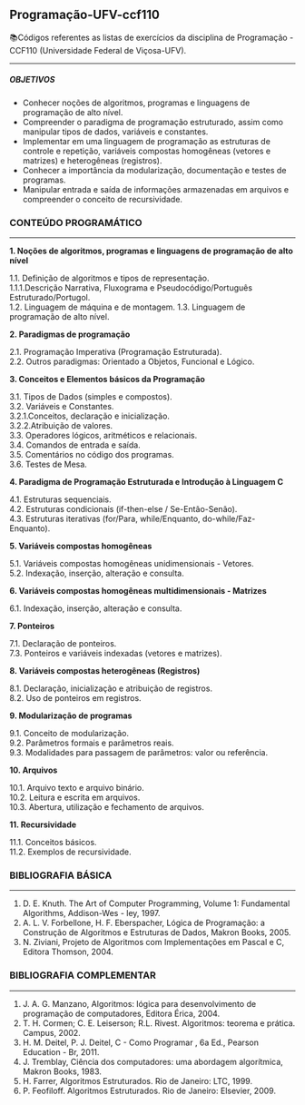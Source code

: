 ## Programação-UFV-ccf110

📚Códigos referentes as listas de exercícios da disciplina de Programação - CCF110 (Universidade Federal de Viçosa-UFV). 

------
##### OBJETIVOS
* Conhecer noções de algoritmos, programas e linguagens de programação de alto nível.
* Compreender o paradigma de programação estruturado, assim como manipular tipos de dados, variáveis e
constantes.
* Implementar em uma linguagem de programação as estruturas de controle e repetição, variáveis compostas
homogêneas (vetores e matrizes) e heterogêneas (registros).
* Conhecer a importância da modularização, documentação e testes de programas.
* Manipular entrada e saída de informações armazenadas em arquivos e compreender o conceito de recursividade.


### CONTEÚDO PROGRAMÁTICO
------

**1. Noções de algoritmos, programas e linguagens de programação de alto nível** 

  1.1. Definição de algoritmos e tipos de representação.  
  1.1.1.Descrição Narrativa, Fluxograma e Pseudocódigo/Português Estruturado/Portugol.   
  1.2. Linguagem de máquina e de montagem. 
  1.3. Linguagem de programação de alto nível. 

**2. Paradigmas de programação**

  2.1. Programação Imperativa (Programação Estruturada).  
  2.2. Outros paradigmas: Orientado a Objetos, Funcional e Lógico. 

**3. Conceitos e Elementos básicos da Programação**
  
  3.1. Tipos de Dados (simples e compostos).   
  3.2. Variáveis e Constantes.   
  3.2.1.Conceitos, declaração e inicialização.   
  3.2.2.Atribuição de valores.   
  3.3. Operadores lógicos, aritméticos e relacionais.  
  3.4. Comandos de entrada e saída.   
  3.5. Comentários no código dos programas.   
  3.6. Testes de Mesa.   

**4. Paradigma de Programação Estruturada e Introdução à Linguagem C**
  
  4.1. Estruturas sequenciais.   
  4.2. Estruturas condicionais (if-then-else / Se-Então-Senão).   
  4.3. Estruturas iterativas (for/Para, while/Enquanto, do-while/Faz-Enquanto).   

**5. Variáveis compostas homogêneas** 
  
  5.1. Variáveis compostas homogêneas unidimensionais - Vetores.   
  5.2. Indexação, inserção, alteração e consulta.   

**6. Variáveis compostas homogêneas multidimensionais - Matrizes**
  
  6.1. Indexação, inserção, alteração e consulta.   

**7. Ponteiros**
  
  7.1. Declaração de ponteiros.   
  7.3. Ponteiros e variáveis indexadas (vetores e matrizes).   

**8. Variáveis compostas heterogêneas (Registros)**
  
  8.1. Declaração, inicialização e atribuição de registros.   
  8.2. Uso de ponteiros em registros.   

**9. Modularização de programas**
  
  9.1. Conceito de modularização.   
  9.2. Parâmetros formais e parâmetros reais.   
  9.3. Modalidades para passagem de parâmetros: valor ou referência.   

**10. Arquivos**
  
  10.1. Arquivo texto e arquivo binário.   
  10.2. Leitura e escrita em arquivos.   
  10.3. Abertura, utilização e fechamento de arquivos.   

**11. Recursividade**
  
  11.1. Conceitos básicos.   
  11.2. Exemplos de recursividade.   

### BIBLIOGRAFIA BÁSICA
------
 
1. D. E. Knuth. The Art of Computer Programming, Volume 1: Fundamental Algorithms, Addison-Wes - ley, 1997.  
2. A. L. V. Forbellone, H. F. Eberspacher, Lógica de Programação: a Construção de Algoritmos e Estruturas de Dados, Makron Books, 2005.
3. N. Ziviani, Projeto de Algoritmos com Implementações em Pascal e C, Editora Thomson, 2004.

### BIBLIOGRAFIA COMPLEMENTAR
------

1. J. A. G. Manzano, Algoritmos: lógica para desenvolvimento de programação de computadores, Editora Érica, 2004.
2. T. H. Cormen; C. E. Leiserson; R.L. Rivest. Algoritmos: teorema e prática. Campus, 2002.
3. H. M. Deitel, P. J. Deitel, C - Como Programar , 6a Ed., Pearson Education - Br, 2011.
4. J. Tremblay, Ciência dos computadores: uma abordagem algorítmica, Makron Books, 1983.
5. H. Farrer, Algoritmos Estruturados. Rio de Janeiro: LTC, 1999.
6. P. Feofiloff. Algoritmos Estruturados. Rio de Janeiro: Elsevier, 2009.
